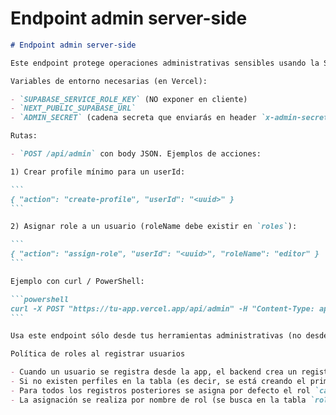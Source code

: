 # Endpoint admin server-side
````markdown
# Endpoint admin server-side

Este endpoint protege operaciones administrativas sensibles usando la Service Role Key de Supabase y un `ADMIN_SECRET` propio.

Variables de entorno necesarias (en Vercel):

- `SUPABASE_SERVICE_ROLE_KEY` (NO exponer en cliente)
- `NEXT_PUBLIC_SUPABASE_URL`
- `ADMIN_SECRET` (cadena secreta que enviarás en header `x-admin-secret`)

Rutas:

- `POST /api/admin` con body JSON. Ejemplos de acciones:

1) Crear profile mínimo para un userId:

```
{ "action": "create-profile", "userId": "<uuid>" }
```

2) Asignar role a un usuario (roleName debe existir en `roles`):

```
{ "action": "assign-role", "userId": "<uuid>", "roleName": "editor" }
```

Ejemplo con curl / PowerShell:

```powershell
curl -X POST "https://tu-app.vercel.app/api/admin" -H "Content-Type: application/json" -H "x-admin-secret: $env:ADMIN_SECRET" -d '{ "action": "create-profile", "userId": "..." }'
```

Usa este endpoint sólo desde tus herramientas administrativas (no desde el navegador del usuario final).

Política de roles al registrar usuarios

- Cuando un usuario se registra desde la app, el backend crea un registro mínimo en `profiles` usando la Service Role Key.
- Si no existen perfiles en la tabla (es decir, se está creando el primer usuario), se asigna automáticamente el rol `superadmin`.
- Para todos los registros posteriores se asigna por defecto el rol `candidate`.
- La asignación se realiza por nombre de rol (se busca en la tabla `roles`). Si el role no existe, se deja `role_id` como NULL y se puede asignar manualmente luego.

````
